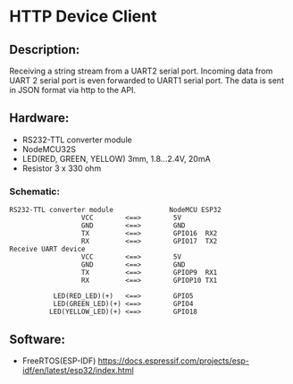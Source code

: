 # HTTP Device Client

## Description:
Receiving a string stream from a UART2 serial port.
Incoming data from UART 2 serial port is even forwarded to UART1 serial port.
The data is sent in JSON format via http to the API.


## Hardware:
- RS232-TTL converter module
- NodeMCU32S
- LED(RED, GREEN, YELLOW) 3mm, 1.8...2.4V, 20mA
- Resistor 3 x 330 ohm

### Schematic:
    RS232-TTL converter module              NodeMCU ESP32
                      VCC        <==>        5V 
                      GND        <==>        GND
                      TX         <==>        GPIO16  RX2 
                      RX         <==>        GPIO17  TX2
    Receive UART device
                      VCC        <==>        5V 
                      GND        <==>        GND
                      TX         <==>        GPIOP9  RX1 
                      RX         <==>        GPIOP10 TX1

               LED(RED_LED)(+)   <==>        GPIO5
               LED(GREEN_LED)(+) <==>        GPIO4
              LED(YELLOW_LED)(+) <==>        GPIO18

## Software:
- FreeRTOS(ESP-IDF) https://docs.espressif.com/projects/esp-idf/en/latest/esp32/index.html